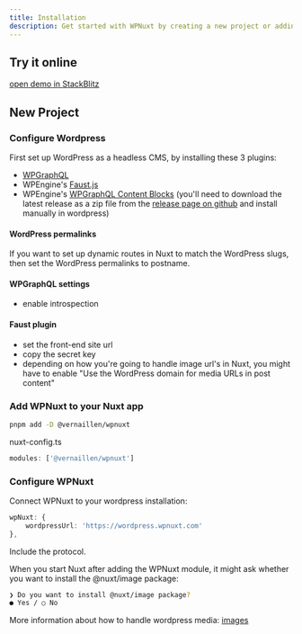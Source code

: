 ```yaml
---
title: Installation
description: Get started with WPNuxt by creating a new project or adding it to an existing Nuxt application.
---
```


## Try it online

[open demo in StackBlitz](https://stackblitz.com/github/vernaillen/wpnuxt-demo)

## New Project

### Configure Wordpress

First set up WordPress as a headless CMS, by installing these 3 plugins:
 * [WPGraphQL](https://wordpress.org/plugins/wp-graphql/)
 * WPEngine's [Faust.js](https://wordpress.org/plugins/faustwp/)
 * WPEngine's [WPGraphQL Content Blocks](https://github.com/wpengine/wp-graphql-content-blocks) (you'll need to download the latest release as a zip file from the [release page on github](https://github.com/wpengine/wp-graphql-content-blocks/releases) and install manually in wordpress)

#### WordPress permalinks

If you want to set up dynamic routes in Nuxt to match the WordPress slugs, then set the WordPress permalinks to postname.

#### WPGraphQL settings

* enable introspection

#### Faust plugin

* set the front-end site url
* copy the secret key
* depending on how you're going to handle image url's in Nuxt, you might have to enable "Use the WordPress domain for media URLs in post content"

### Add WPNuxt to your Nuxt app

``` bash
pnpm add -D @vernaillen/wpnuxt
```

nuxt-config.ts
```ts
modules: ['@vernaillen/wpnuxt']
```

### Configure WPNuxt

Connect WPNuxt to your wordpress installation:

```ts
wpNuxt: {
    wordpressUrl: 'https://wordpress.wpnuxt.com'
},
```
Include the protocol.

When you start Nuxt after adding the WPNuxt module, it might ask whether you want to install the @nuxt/image package:
``` bash
❯ Do you want to install @nuxt/image package?
● Yes / ○ No
```

More information about how to handle wordpress media: [images](./images)
